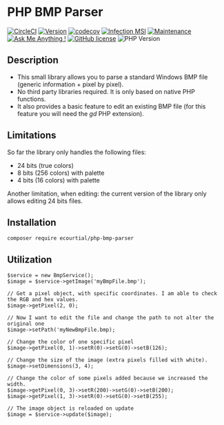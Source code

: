 # PHP BMP Parser

[![CircleCI](https://circleci.com/gh/ecourtial/php-bmp-parser/tree/master.svg?style=svg)](https://circleci.com/gh/ecourtial/php-bmp-parser/tree/master)
[![Version](https://img.shields.io/github/v/release/ecourtial/php-bmp-parser)](https://circleci.com/gh/ecourtial/php-bmp-parser/tree/master)
[![codecov](https://codecov.io/gh/ecourtial/php-bmp-parser/branch/master/graph/badge.svg)](https://codecov.io/gh/ecourtial/php-bmp-parser)
[![Infection MSI](https://badge.stryker-mutator.io/github.com/ecourtial/php-bmp-parser/master)](https://infection.github.io)
[![Maintenance](https://img.shields.io/badge/Maintained%3F-yes-green.svg)](https://GitHub.com/ecourtial/php-bmp-parser/graphs/commit-activity)
[![Ask Me Anything !](https://img.shields.io/badge/Ask%20me-anything-1abc9c.svg)](https://GitHub.com/ecourtial/php-bmp-parser)
[![GitHub license](https://img.shields.io/github/license/ecourtial/php-bmp-parser)](https://github.com/ecourtial/php-bmp-parser/blob/master/LICENSE)
![PHP Version](https://img.shields.io/packagist/php-v/ecourtial/php-bmp-parser)

## Description

* This small library allows you to parse a standard Windows BMP file (generic information + pixel by pixel).
* No third party libraries required. It is only based on native PHP functions.
* It also provides a basic feature to edit an existing BMP file (for this feature you will need the _gd_ PHP extension).

## Limitations

So far the library only handles the following files:

* 24 bits (true colors)
* 8 bits (256 colors) with palette
* 4 bits (16 colors) with palette

Another limitation, when editing: the current version of the library only allows editing 24 bits files. 

## Installation

`composer require ecourtial/php-bmp-parser`

## Utilization

```
$service = new BmpService();
$image = $service->getImage('myBmpFile.bmp');

// Get a pixel object, with specific coordinates. I am able to check the RGB and hex values.
$image->getPixel(2, 0);

// Now I want to edit the file and change the path to not alter the original one
$image->setPath('myNewBmpFile.bmp);

// Change the color of one specific pixel
$image->getPixel(0, 1)->setR(0)->setG(0)->setB(126);

// Change the size of the image (extra pixels filled with white).
$image->setDimensions(3, 4);

// Change the color of some pixels added because we increased the width.
$image->getPixel(0, 3)->setR(200)->setG(0)->setB(200);
$image->getPixel(1, 3)->setR(0)->setG(0)->setB(255);

// The image object is reloaded on update
$image = $service->update($image);
```
